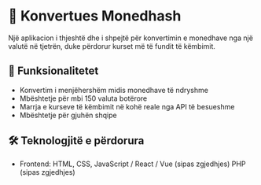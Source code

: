 # 💱 Konvertues Monedhash

Një aplikacion i thjeshtë dhe i shpejtë për konvertimin e monedhave nga një valutë në tjetrën, duke përdorur kurset më të fundit të këmbimit.

## 🚀 Funksionalitetet

- Konvertim i menjëhershëm midis monedhave të ndryshme
- Mbështetje për mbi 150 valuta botërore
- Marrja e kurseve të këmbimit në kohë reale nga API të besueshme
- Mbështetje për gjuhën shqipe

## 🛠️ Teknologjitë e përdorura

- Frontend: HTML, CSS, JavaScript / React / Vue (sipas zgjedhjes)
  PHP (sipas zgjedhjes)




